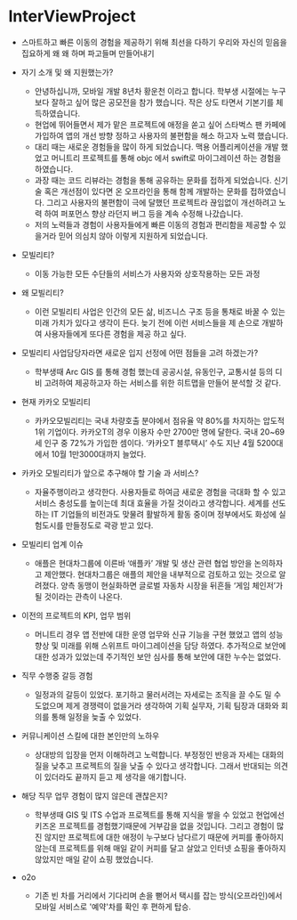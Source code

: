 # InterViewProject

* 스마트하고 빠른 이동의 경험을 제공하기 위해 최선을 다하기 우리와 자신의 믿음을 집요하게 왜 왜 하며 파고들며 만들어내기

* 자기 소개 및 왜 지원했는가?
   * 안녕하십니까, 모바일 개발 8년차 황운천 이라고 합니다. 학부생 시절에는 누구보다 잘하고 싶어 많은 공모전을 참가 했습니다. 작은 상도 타면서 기본기를 체득하였습니다.
   * 현업에 뛰어들면서 제가 맡은 프로젝트에 애정을 쏟고 싶어 스타벅스 팬 카페에 가입하여 앱의 개선 방향 정하고 사용자의 불편함을 해소 하고자 노력 했습니다.
   * 대리 때는 새로운 경험들을 많이 하게 되었습니다. 맥용 어플리케이션을 개발 했었고 머니트리 프로젝트를 통해 objc 에서 swift로 마이그레이션 하는 경험을 하였습니다.
   * 과장 때는 코드 리뷰라는 경험을 통해 공유하는 문화를 접하게 되었습니다. 신기술 혹은 개선점이 있다면 온 오프라인을 통해 함께 개발하는 문화를 접하였습니다. 그리고 사용자의 불편함이 극에 달했던 프로젝트라 끊임없이 개선하려고 노력 하여 퍼포먼스 향상 라던지 버그 등을 계속 수정해 나갔습니다.
   * 저의 노력들과 경험이 사용자들에게 빠른 이동의 경험과 편리함을 제공할 수 있을거라 믿어 의심치 않아 이렇게 지원하게 되었습니다.

* 모빌리티?
  * 이동 가능한 모든 수단들의 서비스가 사용자와 상호작용하는 모든 과정

* 왜 모빌리티?
  * 이런 모빌리티 사업은 인간의 모든 삶, 비즈니스 구조 등을 통채로 바꿀 수 있는 미래 가치가 있다고 생각이 든다. 늦기 전에 이런 서비스들을 제 손으로 개발하여 사용자들에게 또다른 경험을 제공 하고 싶다.

* 모빌리티 사업담당자라면 새로운 입지 선정에 어떤 점들을 고려 하겠는가?
  * 학부생때 Arc GIS 를 통해 경험 했는데 공공시설, 유동인구, 교통시설 등의 디비 고려하여 제공하고자 하는 서비스를 위한 히트맵을 만들어 분석할 것 같다.

* 현재 카카오 모빌리티
  * 카카오모빌리티는 국내 차량호출 분야에서 점유율 약 80%를 차지하는 압도적 1위 기업이다. 카카오T의 경우 이용자 수만 2700만 명에 달한다. 국내 20~69세 인구 중 72%가 가입한 셈이다. ‘카카오T 블루택시’ 수도 지난 4월 5200대에서 10월 1만3000대까지 늘었다.

* 카카오 모빌리티가 앞으로 추구해야 할 기술 과 서비스?
  * 자율주행이라고 생각한다. 사용자들로 하여금 새로운 경험을 극대화 할 수 있고 서비스 충성도를 높이는데 최대 효율을 가질 것이라고 생각합니다. 세계를 선도하는 IT 기업들의 비전과도 맞물려 활발하게 활동 중이며 정부에서도 화성에 실험도시를 만들정도로 곽광 받고 있다.
  
* 모빌리티 업계 이슈
  * 애플은 현대차그룹에 이른바 ‘애플카’ 개발 및 생산 관련 협업 방안을 논의하자고 제안했다. 현대차그룹은 애플의 제안을 내부적으로 검토하고 있는 것으로 알려졌다. 양측 동맹이 현실화하면 글로벌 자동차 시장을 뒤흔들 ‘게임 체인저’가 될 것이라는 관측이 나온다.

* 이전의 프로젝트의 KPI, 업무 범위
  * 머니트리 경우 앱 전반에 대한 운영 업무와 신규 기능을 구현 했었고 앱의 성능 향상 및 미래를 위해 스위프트 마이그레이션을 담당 하였다. 추가적으로 보안에 대한 성과가 있었는데 주기적인 보안 심사를 통해 보안에 대한 누수는 없었다.

* 직무 수행중 갈등 경험
  * 일정과의 갈등이 있었다. 포기하고 물러서려는 자세로는 조직을 끌 수도 밀 수 도없으며 제게 경쟁력이 없을거라 생각하여 기획 실무자, 기획 팀장과 대화와 회의를 통해 일정을 늦출 수 있었다.

* 커뮤니케이션 스킬에 대한 본인만의 노하우
  * 상대방의 입장을 먼저 이해하려고 노력합니다. 부정정인 반응과 자세는 대화의 질을 낮추고 프로젝트의 질을 낮출 수 있다고 생각합니다. 그래서 반대되는 의견이 있더라도 끝까지 듣고 제 생각을 애기합니다.

* 해당 직무 업무 경험이 많지 않은데 괜찮은지?
  * 학부생때 GIS 및 ITS 수업과 프로젝트를 통해 지식을 쌓을 수 있었고 현업에선 키즈온 프로젝트를 경험했기때문에 거부감을 없을 것입니다. 그리고 경험이 많진 않지만 프로젝트에 대한 애정이 누구보다 남다르기 때문에 커피를 좋아하지 않는데 프로젝트를 위해 매일 같이 커피를 달고 살았고 인터넷 쇼핑을 좋아하지 않았지만 매일 같이 쇼핑 했었습니다.
  
* o2o
  * 기존 빈 차를 거리에서 기다리며 손을 뻗어서 택시를 잡는 방식(오프라인)에서 모바일 서비스로 '예약'차를 확인 후 편하게 탑승.
